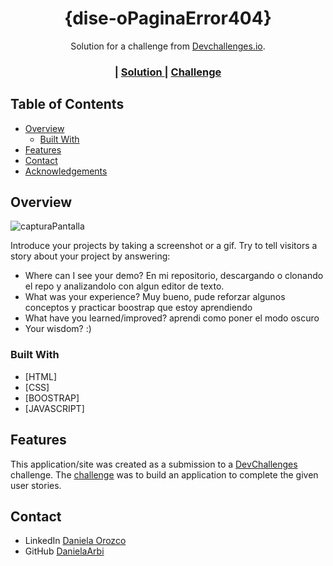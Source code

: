 <!-- Please update value in the {}  -->

<h1 align="center">{dise-oPaginaError404}</h1>

<div align="center">
   Solution for a challenge from  <a href="http://devchallenges.io" target="_blank">Devchallenges.io</a>.
</div>

<div align="center">
  <h3>
    <span> | </span>
    <a href="https://{github.com/DanielaArbi/dise-oPaginaError404}">
      Solution
    </a>
    <span> | </span>
    <a href="https://devchallenges.io/challenges/wBunSb7FPrIepJZAg0sY">
      Challenge
    </a>
  </h3>
</div>

<!-- TABLE OF CONTENTS -->

## Table of Contents

- [Overview](#overview)
  - [Built With](#built-with)
- [Features](#features)
- [Contact](#contact)
- [Acknowledgements](#acknowledgements)

<!-- OVERVIEW -->

## Overview

![capturaPantalla](https://user-images.githubusercontent.com/101194558/182480766-dfda758a-2aec-48b5-a219-e95488d74258.png)

Introduce your projects by taking a screenshot or a gif. Try to tell visitors a story about your project by answering:

- Where can I see your demo?
  En mi repositorio, descargando o clonando el repo
  y analizandolo con algun editor de texto.
- What was your experience?
  Muy bueno, pude reforzar algunos conceptos y practicar boostrap que estoy aprendiendo
- What have you learned/improved?
  aprendi como poner el modo oscuro
- Your wisdom? :)

### Built With

<!-- This section should list any major frameworks that you built your project using. Here are a few examples.-->

- [HTML]
- [CSS]
- [BOOSTRAP]
- [JAVASCRIPT]

## Features

<!-- List the features of your application or follow the template. Don't share the figma file here :) -->

This application/site was created as a submission to a [DevChallenges](https://devchallenges.io/challenges) challenge. The [challenge](https://devchallenges.io/challenges/wBunSb7FPrIepJZAg0sY) was to build an application to complete the given user stories.



## Contact

- LinkedIn [Daniela Orozco]({www.linkedin.com/in/daniela-orozco-6bb278162})
- GitHub [DanielaArbi](https://{github.com/DanielaArbi/dise-oPaginaError404})

